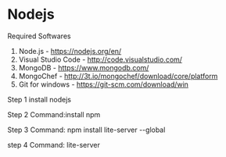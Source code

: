 # Nodejs


Required Softwares

1. Node.js - https://nodejs.org/en/
2. Visual Studio Code - http://code.visualstudio.com/
3. MongoDB - https://www.mongodb.com/
4. MongoChef - http://3t.io/mongochef/download/core/platform
5. Git for windows - https://git-scm.com/download/win



Step 1
install nodejs

Step 2
Command:install npm

Step 3
Command: npm install lite-server --global

step 4
Command:  lite-server
